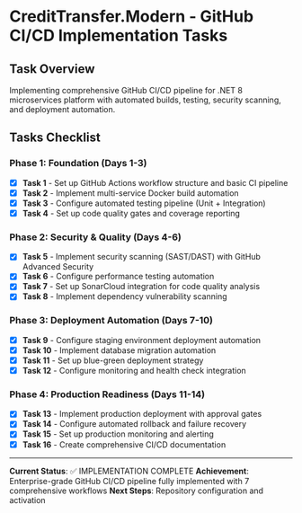 # CreditTransfer.Modern - GitHub CI/CD Implementation Tasks

## Task Overview
Implementing comprehensive GitHub CI/CD pipeline for .NET 8 microservices platform with automated builds, testing, security scanning, and deployment automation.

## Tasks Checklist

### Phase 1: Foundation (Days 1-3)
- [x] **Task 1** - Set up GitHub Actions workflow structure and basic CI pipeline
- [x] **Task 2** - Implement multi-service Docker build automation
- [x] **Task 3** - Configure automated testing pipeline (Unit + Integration)
- [x] **Task 4** - Set up code quality gates and coverage reporting

### Phase 2: Security & Quality (Days 4-6)  
- [x] **Task 5** - Implement security scanning (SAST/DAST) with GitHub Advanced Security
- [x] **Task 6** - Configure performance testing automation
- [x] **Task 7** - Set up SonarCloud integration for code quality analysis
- [x] **Task 8** - Implement dependency vulnerability scanning

### Phase 3: Deployment Automation (Days 7-10)
- [x] **Task 9** - Configure staging environment deployment automation
- [x] **Task 10** - Implement database migration automation
- [x] **Task 11** - Set up blue-green deployment strategy
- [x] **Task 12** - Configure monitoring and health check integration

### Phase 4: Production Readiness (Days 11-14)
- [x] **Task 13** - Implement production deployment with approval gates
- [x] **Task 14** - Configure automated rollback and failure recovery
- [x] **Task 15** - Set up production monitoring and alerting
- [x] **Task 16** - Create comprehensive CI/CD documentation

---

**Current Status**: ✅ IMPLEMENTATION COMPLETE
**Achievement**: Enterprise-grade GitHub CI/CD pipeline fully implemented with 7 comprehensive workflows
**Next Steps**: Repository configuration and activation